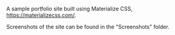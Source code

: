A sample portfolio site built using Materialize CSS, https://materializecss.com/.

Screenshots of the site can be found in the "Screenshots" folder.
